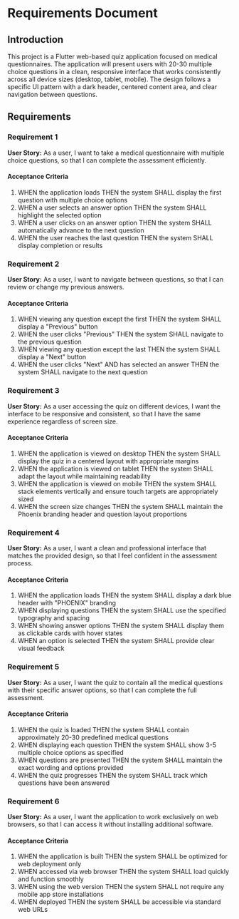 # Requirements Document

## Introduction

This project is a Flutter web-based quiz application focused on medical questionnaires. The application will present users with 20-30 multiple choice questions in a clean, responsive interface that works consistently across all device sizes (desktop, tablet, mobile). The design follows a specific UI pattern with a dark header, centered content area, and clear navigation between questions.

## Requirements

### Requirement 1

**User Story:** As a user, I want to take a medical questionnaire with multiple choice questions, so that I can complete the assessment efficiently.

#### Acceptance Criteria

1. WHEN the application loads THEN the system SHALL display the first question with multiple choice options
2. WHEN a user selects an answer option THEN the system SHALL highlight the selected option
3. WHEN a user clicks on an answer option THEN the system SHALL automatically advance to the next question
4. WHEN the user reaches the last question THEN the system SHALL display completion or results

### Requirement 2

**User Story:** As a user, I want to navigate between questions, so that I can review or change my previous answers.

#### Acceptance Criteria

1. WHEN viewing any question except the first THEN the system SHALL display a "Previous" button
2. WHEN the user clicks "Previous" THEN the system SHALL navigate to the previous question
3. WHEN viewing any question except the last THEN the system SHALL display a "Next" button
4. WHEN the user clicks "Next" AND has selected an answer THEN the system SHALL navigate to the next question

### Requirement 3

**User Story:** As a user accessing the quiz on different devices, I want the interface to be responsive and consistent, so that I have the same experience regardless of screen size.

#### Acceptance Criteria

1. WHEN the application is viewed on desktop THEN the system SHALL display the quiz in a centered layout with appropriate margins
2. WHEN the application is viewed on tablet THEN the system SHALL adapt the layout while maintaining readability
3. WHEN the application is viewed on mobile THEN the system SHALL stack elements vertically and ensure touch targets are appropriately sized
4. WHEN the screen size changes THEN the system SHALL maintain the Phoenix branding header and question layout proportions

### Requirement 4

**User Story:** As a user, I want a clean and professional interface that matches the provided design, so that I feel confident in the assessment process.

#### Acceptance Criteria

1. WHEN the application loads THEN the system SHALL display a dark blue header with "PHOENIX" branding
2. WHEN displaying questions THEN the system SHALL use the specified typography and spacing
3. WHEN showing answer options THEN the system SHALL display them as clickable cards with hover states
4. WHEN an option is selected THEN the system SHALL provide clear visual feedback

### Requirement 5

**User Story:** As a user, I want the quiz to contain all the medical questions with their specific answer options, so that I can complete the full assessment.

#### Acceptance Criteria

1. WHEN the quiz is loaded THEN the system SHALL contain approximately 20-30 predefined medical questions
2. WHEN displaying each question THEN the system SHALL show 3-5 multiple choice options as specified
3. WHEN questions are presented THEN the system SHALL maintain the exact wording and options provided
4. WHEN the quiz progresses THEN the system SHALL track which questions have been answered

### Requirement 6

**User Story:** As a user, I want the application to work exclusively on web browsers, so that I can access it without installing additional software.

#### Acceptance Criteria

1. WHEN the application is built THEN the system SHALL be optimized for web deployment only
2. WHEN accessed via web browser THEN the system SHALL load quickly and function smoothly
3. WHEN using the web version THEN the system SHALL not require any mobile app store installations
4. WHEN deployed THEN the system SHALL be accessible via standard web URLs